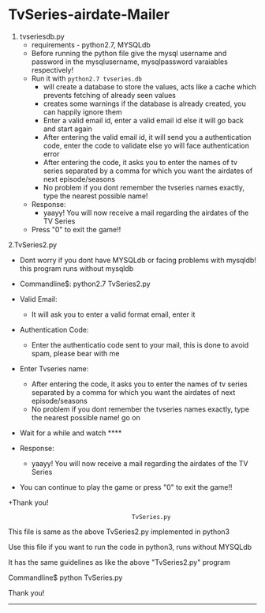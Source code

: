 # TvSeries-airdate-Mailer

1. tvseriesdb.py
    + requirements - python2.7, MYSQLdb
    +  Before running the python file give the mysql username and password in the mysqlusername, mysqlpassword varaiables respectively!
    +  Run it with ```python2.7 tvseries.db```
        + will create a database to store the values, acts like a cache which prevents fetching of already seen values
        +  creates some warnings if the database is already created, you can happily ignore them
        + Enter a valid email id, enter a valid email id else it will go back and start again
        +  After entering the valid email id, it will send you a authentication code, enter the code to validate else yo will face authentication error
        +  After entering the code, it asks you to enter the names of tv series separated by a comma for which you want the airdates of next episode/seasons
        +  No problem if you dont remember the tvseries names exactly, type the nearest possible name!
    +  Response:
        +  yaayy! You will now receive a mail regarding the airdates of the TV Series   
    +  Press "0" to exit the game!!


2.TvSeries2.py

   + Dont worry if you dont have MYSQLdb or facing problems with mysqldb!  this program runs without mysqldb

   + Commandline$: python2.7 TvSeries2.py
   
   + Valid Email:
   		+ It will ask you to enter a valid format email, enter it


   + Authentication Code:
   		+ Enter the authenticatio code sent to your mail, this is done to avoid spam, please bear with me

   + Enter Tvseries name:
   		+ After entering the code, it asks you to enter the names of tv series separated by a comma for which you want the airdates of next episode/seasons
   		+ No problem if you dont remember the tvseries names exactly, type the nearest possible name! go on

   + Wait for a while and watch ****

   + Response:
   		+ yaayy! You will now receive a mail regarding the airdates of the TV Series   

   + You can continue to play the game or press "0" to exit the game!!

   +Thank you!


                                       TvSeries.py


  This file is same as the above TvSeries2.py implemented in python3

  Use this file if you want to run the code in python3, runs without MYSQLdb

  It has the same guidelines as like the above "TvSeries2.py" program

  Commandline$ python TvSeries.py

  Thank you!

***********************************************************************************************************************************************************





